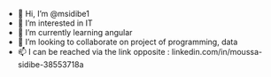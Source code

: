 - 👋 Hi, I’m @msidibe1
- 👀 I’m interested in IT
- 🌱 I’m currently learning angular
- 💞️ I’m looking to collaborate on project of programming, data
- 📫 I can be reached via the link opposite :       linkedin.com/in/moussa-sidibe-38553718a

<!---
msidibe1/msidibe1 is a ✨ special ✨ repository because its `README.md` (this file) appears on your GitHub profile.
You can click the Preview link to take a look at your changes.
--->
